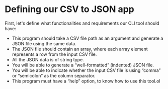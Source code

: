 # Defining our CSV to JSON app

First, let's define what functionalities and requirements our CLI tool should have:

- This program should take a CSV file path as an argument and generate a JSON file using the same data.
- The JSON file should contain an array, where each array element represents a row from the input CSV file.
- All the JSON data is of string type.
- You will be able to generate a “well-formatted” (indented) JSON file.
- You will be able to indicate whether the input CSV file is using “comma” or “semicolon” as the column separator.
- This program must have a “help” option, to know how to use this tool.ol
